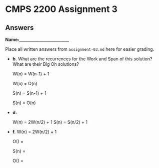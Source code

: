 # CMPS 2200 Assignment 3
## Answers

**Name:**_________________________


Place all written answers from `assignment-03.md` here for easier grading.






- **b.** What are the recurrences for the Work and Span of this solution? What are their Big Oh solutions?

  W(n) = W(n-1) + 1
    
  W(n) = O(n)

  S(n) = S(n-1) + 1
  
  S(n) = O(n)
  
  
  
- **d.**

  W(n) = 2W(n/2) + 1
  S(n) = S(n/2) + 1





- **f.**
  W(n) = 2W(n/2) + 1
  
  O() = 
  
  S(n) = 
  
  O() = 
